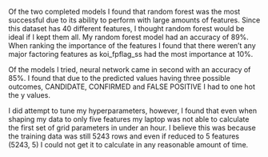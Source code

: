 Of the two completed models I found that random forest was the most successful due to its ability to perform with large amounts of features. Since this dataset has 40 different features, I thought random forest would be ideal if I kept them all.  My random forest model had an accuracy of 89%. When ranking the importance of the features I found that there weren’t any major factoring features as koi_fpflag_ss had the most importance at 10%. 

Of the models I tried, neural network came in second with an accuracy of 85%. I found that due to the predicted values having three possible outcomes, CANDIDATE, CONFIRMED and FALSE POSITIVE I had to one hot the y values. 

I did attempt to tune my hyperparameters, however, I found that even when shaping my data to only five features my laptop was not able to calculate the first set of grid parameters in under an hour. I believe this was because the training data was still 5243 rows and even if reduced to 5 features (5243, 5) I could not get it to calculate in any reasonable amount of time. 
